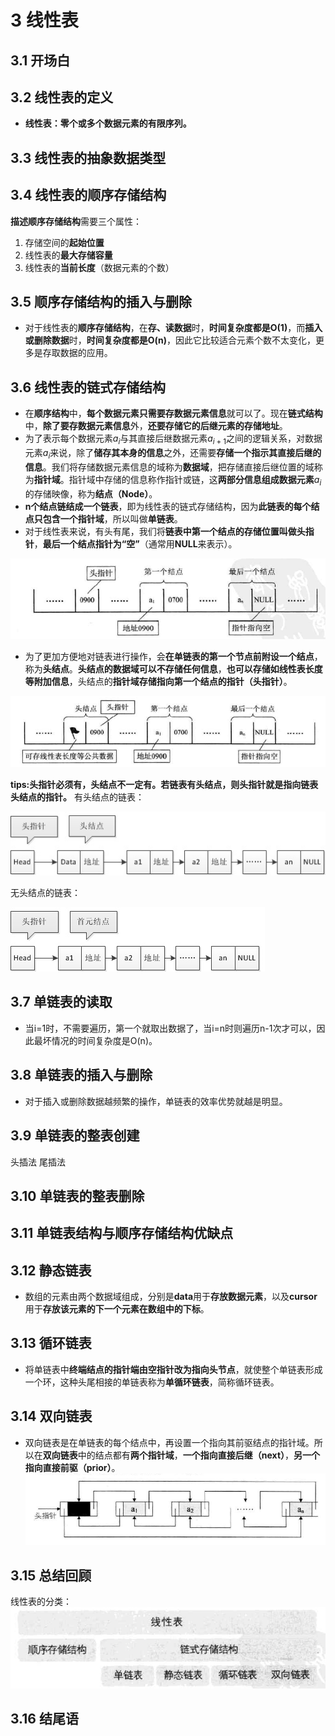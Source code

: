 # 3 线性表

## 3.1 开场白

## 3.2 线性表的定义
* **线性表：零个或多个数据元素的有限序列。**

## 3.3 线性表的抽象数据类型

## 3.4 线性表的顺序存储结构
**描述顺序存储结构**需要三个属性：
1. 存储空间的**起始位置**
2. 线性表的**最大存储容量**
3. 线性表的**当前长度**（数据元素的个数）

## 3.5 顺序存储结构的插入与删除
* 对于线性表的**顺序存储结构**，在**存、读数据**时，**时间复杂度都是O(1)**，而**插入或删除数据**时，**时间复杂度都是O(n)**，因此它比较适合元素个数不太变化，更多是存取数据的应用。

## 3.6 线性表的链式存储结构
* 在**顺序结构**中，**每个数据元素只需要存数据元素信息**就可以了。现在**链式结构**中，**除了要存数据元素信息**外，**还要存储它的后继元素的存储地址**。
* 为了表示每个数据元素$a_i$与其直接后继数据元素$a_{i+1}$之间的逻辑关系，对数据元素$a_i$来说，除了**储存其本身的信息**之外，还需要**存储一个指示其直接后继的信息**。我们将存储数据元素信息的域称为**数据域**，把存储直接后继位置的域称为**指针域**。指针域中存储的信息称作指针或链，这**两部分信息组成数据元素**$a_i$的存储映像，称为**结点（Node）**。
* **n个结点链结成一个链表**，即为线性表的链式存储结构，因为**此链表的每个结点只包含一个指针域**，所以叫做**单链表**。
* 对于线性表来说，有头有尾，我们将**链表中第一个结点的存储位置叫做头指针**，**最后一个结点指针为“空”**（通常用**NULL**来表示）。

![链表中的头指针](image/3.6%E9%93%BE%E8%A1%A8%E4%B8%AD%E7%9A%84%E5%A4%B4%E6%8C%87%E9%92%88.png)

* 为了更加方便地对链表进行操作，会**在单链表的第一个节点前附设一个结点**，称为**头结点**。**头结点的数据域可以不存储任何信息**，**也可以存储如线性表长度等附加信息**，头结点的**指针域存储指向第一个结点的指针（头指针）**。

![链表中的头结点](image/3.6%E9%93%BE%E8%A1%A8%E4%B8%AD%E7%9A%84%E5%A4%B4%E7%BB%93%E7%82%B9.png)

**tips:头指针必须有，头结点不一定有。若链表有头结点，则头指针就是指向链表头结点的指针。**
有头结点的链表：

![有头结点的链表](image/3.6%E6%9C%89%E5%A4%B4%E7%BB%93%E7%82%B9%E7%9A%84%E9%93%BE%E8%A1%A8.jpg)

无头结点的链表：

![无头结点的链表](image/3.6%E6%97%A0%E5%A4%B4%E7%BB%93%E7%82%B9%E7%9A%84%E9%93%BE%E8%A1%A8.jpg)


## 3.7 单链表的读取
* 当i=1时，不需要遍历，第一个就取出数据了，当i=n时则遍历n-1次才可以，因此最坏情况的时间复杂度是O(n)。

## 3.8 单链表的插入与删除
* 对于插入或删除数据越频繁的操作，单链表的效率优势就越是明显。

## 3.9 单链表的整表创建
头插法
尾插法

## 3.10 单链表的整表删除

## 3.11 单链表结构与顺序存储结构优缺点

## 3.12 静态链表
* 数组的元素由两个数据域组成，分别是**data**用于**存放数据元素**，以及**cursor**用于**存放该元素的下一个元素在数组中的下标**。

## 3.13 循环链表
* 将单链表中**终端结点的指针端由空指针改为指向头节点**，就使整个单链表形成一个环，这种头尾相接的单链表称为**单循环链表**，简称循环链表。

## 3.14 双向链表
* 双向链表是在单链表的每个结点中，再设置一个指向其前驱结点的指针域。所以在**双向链表**中的结点都有**两个指针域**，**一个指向直接后继（next）**，**另一个指向直接前驱（prior）**。
![非空的循环的带头结点的双向链表](image/3.14%E9%9D%9E%E7%A9%BA%E7%9A%84%E5%BE%AA%E7%8E%AF%E7%9A%84%E5%B8%A6%E5%A4%B4%E7%BB%93%E7%82%B9%E7%9A%84%E5%8F%8C%E5%90%91%E9%93%BE%E8%A1%A8.png)

## 3.15 总结回顾
线性表的分类：
![线性表的分类](image/3.15%E7%BA%BF%E6%80%A7%E8%A1%A8%E7%9A%84%E5%88%86%E7%B1%BB.png)

## 3.16 结尾语


